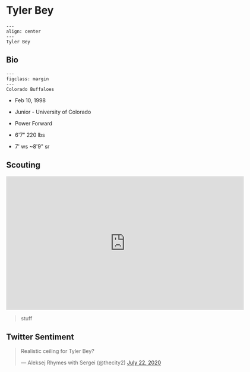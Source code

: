 Tyler Bey
===


```{figure} ../img/tyler_bey.jpg
---
align: center
---
Tyler Bey
```

## Bio
```{figure} ../img/colorado.png
---
figclass: margin
---
Colorado Buffaloes
```

- Feb 10, 1998

- Junior - University of Colorado

- Power Forward

- 6'7" 220 lbs

- 7' ws ~8'9" sr

## Scouting
<iframe width="640" height="360" src="https://www.youtube.com/embed/oQxYwBjOs4k" frameborder="0" allow="accelerometer; autoplay; encrypted-media; gyroscope; picture-in-picture" allowfullscreen></iframe>

>stuff

## Twitter Sentiment

<blockquote class="twitter-tweet"><p lang="en" dir="ltr">Realistic ceiling for Tyler Bey?</p>&mdash; Aleksej Rhymes with Sergei (@thecity2) <a href="https://twitter.com/thecity2/status/1285950333550616576?ref_src=twsrc%5Etfw">July 22, 2020</a></blockquote> <script async src="https://platform.twitter.com/widgets.js" charset="utf-8"></script>